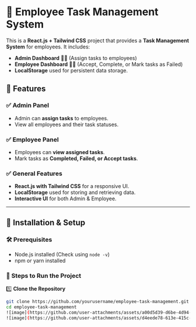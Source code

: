 # 🏢 Employee Task Management System

This is a **React.js + Tailwind CSS** project that provides a **Task Management System** for employees. It includes:
- **Admin Dashboard** 👨‍💼 (Assign tasks to employees)
- **Employee Dashboard** 👨‍💻 (Accept, Complete, or Mark tasks as Failed)
- **LocalStorage** used for persistent data storage.

## 🚀 Features

### ✅ Admin Panel
- Admin can **assign tasks** to employees.
- View all employees and their task statuses.

### ✅ Employee Panel
- Employees can **view assigned tasks**.
- Mark tasks as **Completed, Failed, or Accept tasks**.

### ✅ General Features
- **React.js with Tailwind CSS** for a responsive UI.
- **LocalStorage** used for storing and retrieving data.
- **Interactive UI** for both Admin & Employee.

---

## 📌 Installation & Setup

### 🛠 Prerequisites
- Node.js installed (Check using `node -v`)
- npm or yarn installed

### 🔧 Steps to Run the Project

1️⃣ **Clone the Repository**
```bash
git clone https://github.com/yourusername/employee-task-management.git
cd employee-task-management
![image](https://github.com/user-attachments/assets/a00d5d39-d6be-4d94-88da-edfd5a3ebec6)
![image](https://github.com/user-attachments/assets/d4eede78-613e-415c-8eed-e0e83824f1a0)

